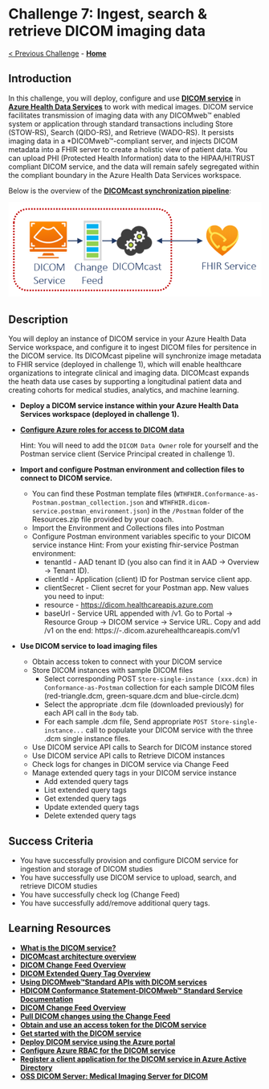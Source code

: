 # Challenge 7: Ingest, search & retrieve DICOM imaging data

[< Previous Challenge](./Challenge06.md) - **[Home](../readme.md)**

## Introduction

In this challenge, you will deploy, configure and use **[DICOM service](https://docs.microsoft.com/azure/healthcare-apis/dicom/)** in **[Azure Health Data Services](https://docs.microsoft.com/azure/healthcare-apis/healthcare-apis-overview)** to work with medical images.  DICOM service facilitates transmission of imaging data with any DICOMweb™ enabled system or application through standard transactions including Store (STOW-RS), Search (QIDO-RS), and Retrieve (WADO-RS).  It persists imaging data in a *DICOMweb™-compliant server, and injects DICOM metadata into a FHIR server to create a holistic view of patient data.  You can upload PHI (Protected Health Information) data to the HIPAA/HITRUST compliant DICOM service, and the data will remain safely segregated within the compliant boundary in the Azure Health Data Services workspace.

Below is the overview of the **[DICOMcast synchronization pipeline](https://learn.microsoft.com/en-us/azure/healthcare-apis/dicom/dicom-cast-overview)**:
<center><img src="../images/challenge07-architecture.png" width="550"></center>

## Description

You will deploy an instance of DICOM service in your Azure Health Data Service workspace, and configure it to ingest DICOM files for persitence in the DICOM service.  Its DICOMcast pipeline will synchronize image metadata to FHIR service (deployed in challenge 1), which will enable healthcare organizations to integrate clinical and imaging data.  DICOMcast expands the heath data use cases by supporting a longitudinal patient data and creating cohorts for medical studies, analytics, and machine learning.

- **Deploy a DICOM service instance within your Azure Health Data Services workspace (deployed in challenge 1).**

- **[Configure Azure roles for access to DICOM data](https://docs.microsoft.com/azure/healthcare-apis/configure-azure-rbac#assign-roles-for-the-dicom-service)**

  Hint: You will need to add the `DICOM Data Owner` role for yourself and the Postman service client (Service Principal created in challenge 1). 
- **Import and configure Postman environment and collection files to connect to DICOM service.**  
  - You can find these Postman template files (`WTHFHIR.Conformance-as-Postman.postman_collection.json` and `WTHFHIR.dicom-service.postman_environment.json`) in the `/Postman` folder of the Resources.zip file provided by your coach. 
  - Import the Environment and Collections files into Postman
  - Configure Postman environment variables specific to your DICOM service instance
    Hint:
    From your existing fhir-service Postman environment:
    - tenantId - AAD tenant ID (you also can find it in AAD -> Overview -> Tenant ID).
    - clientId - Application (client) ID for Postman service client app.
    - clientSecret - Client secret for your Postman app.
    New values you need to input:
    - resource - https://dicom.healthcareapis.azure.com
    - baseUrl - Service URL appended with /v1. Go to Portal -> Resource Group -> DICOM service -> Service URL. Copy and add /v1 on the end: https://<workspace-name>-<dicom-service-name>.dicom.azurehealthcareapis.com/v1
- **Use DICOM service to load imaging files**
  - Obtain access token to connect with your DICOM service
  - Store DICOM instances with sample DICOM files
    - Select corresponding POST `Store-single-instance (xxx.dcm)` in `Conformance-as-Postman` collection for each sample DICOM files (red-triangle.dcm, green-square.dcm and blue-circle.dcm)
    - Select the appropriate .dcm file (downloaded previously) for each API call in the `Body` tab.
    - For each sample .dcm file, Send appropriate `POST Store-single-instance...` call to populate your DICOM service with the three .dcm single instance files.
  - Use DICOM service API calls to Search for DICOM instance stored
  - Use DICOM service API calls to Retrieve DICOM instances
  - Check logs for changes in DICOM service via Change Feed
  - Manage extended query tags in your DICOM service instance
    - Add extended query tags
    - List extended query tags
    - Get extended query tags
    - Update extended query tags
    - Delete extended query tags

## Success Criteria
- You have successfully provision and configure DICOM service for ingestion and storage of DICOM studies
- You have successfully use DICOM service to upload, search, and retrieve DICOM studies
- You have successfully check log (Change Feed)
- You have successfully add/remove additional query tags.


## Learning Resources

- **[What is the DICOM service?](https://learn.microsoft.com/en-us/azure/healthcare-apis/dicom/dicom-services-overview)**
- **[DICOMcast architecture overview](https://learn.microsoft.com/en-us/azure/healthcare-apis/dicom/dicom-cast-overview)**
- **[DICOM Change Feed Overview](https://learn.microsoft.com/en-us/azure/healthcare-apis/dicom/dicom-change-feed-overview)**
- **[DICOM Extended Query Tag Overview](https://learn.microsoft.com/en-us/azure/healthcare-apis/dicom/dicom-extended-query-tags-overview)**
- **[Using DICOMweb™Standard APIs with DICOM services](https://learn.microsoft.com/en-us/azure/healthcare-apis/dicom/dicomweb-standard-apis-with-dicom-services)**
- **[HDICOM Conformance Statement-DICOMweb™ Standard Service Documentation](https://learn.microsoft.com/en-us/azure/healthcare-apis/dicom/dicom-services-conformance-statement)**
- **[DICOM Change Feed Overview](https://learn.microsoft.com/en-us/azure/healthcare-apis/dicom/dicom-change-feed-overview)**
- **[Pull DICOM changes using the Change Feed](https://learn.microsoft.com/en-us/azure/healthcare-apis/dicom/pull-dicom-changes-from-change-feed)**
- **[Obtain and use an access token for the DICOM service](https://learn.microsoft.com/en-us/azure/healthcare-apis/get-access-token?tabs=azure-cli#obtain-and-use-an-access-token-for-the-dicom-service)**
- **[Get started with the DICOM service](https://learn.microsoft.com/en-us/azure/healthcare-apis/dicom/get-started-with-dicom)**
- **[Deploy DICOM service using the Azure portal](https://learn.microsoft.com/en-us/azure/healthcare-apis/dicom/deploy-dicom-services-in-azure)**
- **[Configure Azure RBAC for the DICOM service](https://learn.microsoft.com/en-us/azure/healthcare-apis/configure-azure-rbac#assign-roles-for-the-dicom-service)**
- **[Register a client application for the DICOM service in Azure Active Directory](https://learn.microsoft.com/en-us/azure/healthcare-apis/dicom/dicom-register-application)**
- **[OSS DICOM Server: Medical Imaging Server for DICOM](https://github.com/microsoft/dicom-server)**
